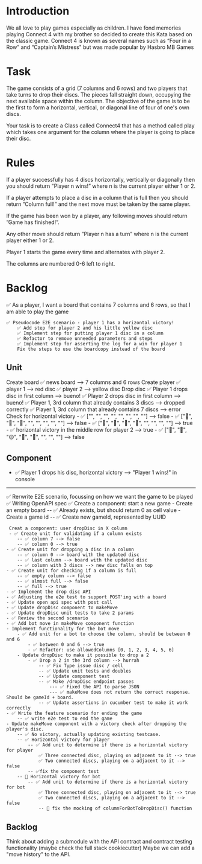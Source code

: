 # Introduction

We all love to play games especially as children. I have fond memories playing Connect 4 with my brother so decided to create this Kata based on the classic game. Connect 4 is known as several names such as “Four in a Row” and “Captain’s Mistress" but was made popular by Hasbro MB Games

# Task
The game consists of a grid (7 columns and 6 rows) and two players that take turns to drop their discs. The pieces fall straight down, occupying the next available space within the column. The objective of the game is to be the first to form a horizontal, vertical, or diagonal line of four of one's own discs.

Your task is to create a Class called Connect4 that has a method called play which takes one argument for the column where the player is going to place their disc.

# Rules
If a player successfully has 4 discs horizontally, vertically or diagonally then you should return "Player n wins!” where n is the current player either 1 or 2.

If a player attempts to place a disc in a column that is full then you should return ”Column full!” and the next move must be taken by the same player.

If the game has been won by a player, any following moves should return ”Game has finished!”.

Any other move should return ”Player n has a turn” where n is the current player either 1 or 2.
 
Player 1 starts the game every time and alternates with player 2.

The columns are numbered 0-6 left to right.

# Backlog

✅ As a player, I want a board that contains 7 columns and 6 rows, so that I am able to play the game

    ✅ Pseudocode E2E scenario - player 1 has a horizontal victory!
        ✅ Add step for player 2 and his little yellow disc
        ✅ Implement step for putting player 1 disc in a column
        ✅ Refactor to remove unneeded parameters and steps
        ✅ Implement step for asserting the log for a win for player 1
        Fix the steps to use the boardcopy instead of the board

## Unit
Create board
    ✅ news board --> 7 columns and 6 rows
Create player
    ✅ player 1 --> red disc
    ✅ player 2 --> yellow disc
Drop disc
    ✅ Player 1 drops disc in first column --> bueno!
    ✅ Player 2 drops disc in first column --> bueno!
    ✅ Player 1, 3rd column that already contains 3 discs --> dropped correctly
    ✅ Player 1, 3rd column that already contains 7 discs --> error
Check for horizontal victory
    - ✅ ["", "", "", "", "", "", "", ""] --> false
    - ✅ ["🔴", "🔴", "🔴", "", "", "", "", ""] --> false
    - ✅ ["🔴", "🔴", "🔴", "🔴", "", "", "", ""] --> true
    - ✅ horizontal victory in the middle row for player 2 --> true
    - ✅ ["🔴", "🔴", "🟡", "🔴", "🔴", "", "", ""] --> false

 ## Component
 - ✅ Player 1 drops his disc, horizontal victory --> "Player 1 wins!" in console

---------------------------------

 ✅ Rerwrite E2E scenario, focussing on how we want the game to be played
 ✅ Writing OpenAPI spec
 ✅ Create a component: start a new game
    - Create an empty board
        -- ✅ Already exists, but should return 0 as cell value
    - Create a game id
        -- ✅ Create new gameId, represented by UUID

     Creat a component: user dropDisc in X column 
     - ✅ Create unit for validating if a column exists
        -- ✅ column 7 --> false
        -- ✅ column 0 --> true
    - ✅ Create unit for dropping a disc in a column
        -- ✅ column 0 --> board with the updated disc
        -- ✅ last column --> board with the updated disc
        -- ✅ column with 3 discs --> new disc falls on top
    - ✅ Create unit for checking if a column is full
        -- ✅ empty column --> false
        -- ✅ almost full --> false
        -- ✅ full --> true
    - ✅ Implement the drop disc API
    - ✅ Adjusting the e2e test to support POST'ing with a board
    - ✅ Update open api spec with post call
    - ✅ Update dropDisc component to makeMove
    - ✅ Update dropDisc unit tests to take 2 params
    - ✅ Review the second scenario
    - ✅ Add bot move in makeMove component function
    - Implement functionality for the bot move
        - ✅ Add unit for a bot to choose the column, should be between 0 and 6
            - ✅ between 0 and 6 --> true
            - ✅ Refactor: use allowedColumns [0, 1, 2, 3, 4, 5, 6]
        - Update dropDisc to make it possible to drop a 2
            - ✅ Drop a 2 in the 3rd column --> hurrah
                -- ✅ Fix Type issue disc / cell
                -- ✅ Update unit tests and doubles
                -- ✅ Update component test
                -- ✅ Make /dropDisc endpoint passes
                    --- ✅ Fixed the API to parse JSON
                    --- ✅ makeMove does not return the correct response. Should be gameId + board.
                -- ✅ Update assertions in cucumber test to make it work correctly
    - ✅ Write the feature scenario for ending the game
        -- ✅ write e2e test to end the game
    - Update makeMove component with a victory check after dropping the player's disc.
        -- ✅ No victory, actually updating existing testcase.
        -- ✅ Horizontal victory for player
            -- ✅ Add unit to determine if there is a horizontal victory for player
                ✅ Three connected disc, playing on adjacent to it --> true
                ✅ Two connected discs, playing on a adjacent to it --> false
            -- ✅fix the component test
        -- 🍅 Horizontal victory for bot
            -- ✅ Add unit to determine if there is a horizontal victory for bot
                ✅ Three connected disc, playing on adjacent to it --> true
                ✅ Two connected discs, playing on a adjacent to it --> false
                -- 🍅 fix the mocking of columnForBotToDropDisc() function
    
    

## Backlog
Think about adding a submodule with the API contract and contract testing functionality (maybe check the full stack cookiecutter)
Maybe we can add a "move history" to the API.